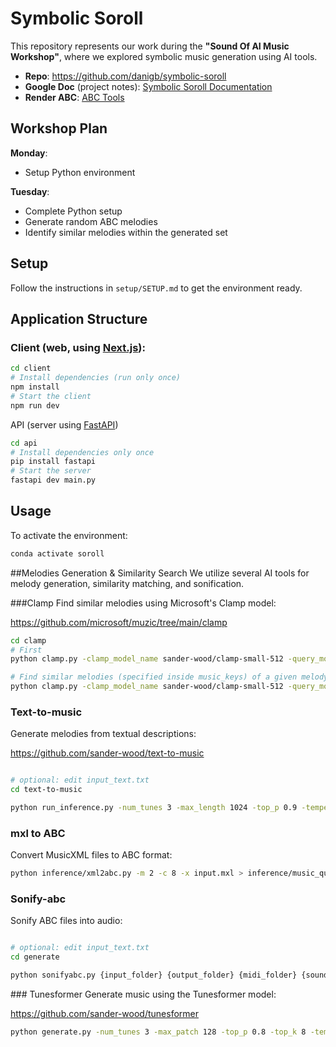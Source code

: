 # Symbolic Soroll

This repository represents our work during the **"Sound Of AI Music Workshop"**, where we explored symbolic music generation using AI tools.

- **Repo**: https://github.com/danigb/symbolic-soroll
- **Google Doc** (project notes): [Symbolic Soroll Documentation](https://docs.google.com/document/d/12YW3WwS4il5bFIiHNfAnDf-tTJOX63ysJp1wR8yezyU/edit)
- **Render ABC**: [ABC Tools](https://michaeleskin.com/abctools/abctools.html)

## Workshop Plan

**Monday**:
- Setup Python environment

**Tuesday**:
- Complete Python setup
- Generate random ABC melodies
- Identify similar melodies within the generated set

## Setup

Follow the instructions in `setup/SETUP.md` to get the environment ready.

## Application Structure

### Client (web, using [Next.js](https://nextjs.org/docs/getting-started/installation)):

```bash
cd client
# Install dependencies (run only once)
npm install
# Start the client
npm run dev
```

API (server using [FastAPI](https://fastapi.tiangolo.com/))

```bash
cd api
# Install dependencies only once
pip install fastapi
# Start the server
fastapi dev main.py
```

## Usage
To activate the environment:

```bash
conda activate soroll
```

##Melodies Generation & Similarity Search
We utilize several AI tools for melody generation, similarity matching, and sonification.

###Clamp
Find similar melodies using Microsoft's Clamp model:

https://github.com/microsoft/muzic/tree/main/clamp

```bash
cd clamp
# First
python clamp.py -clamp_model_name sander-wood/clamp-small-512 -query_modal music -key_modal text -top_n 100

# Find similar melodies (specified inside music_keys) of a given melody (specified in music_query.abc)
python clamp.py -clamp_model_name sander-wood/clamp-small-512 -query_modal music -key_modal music -top_n 3
```

### Text-to-music
Generate melodies from textual descriptions:

https://github.com/sander-wood/text-to-music

```bash

# optional: edit input_text.txt
cd text-to-music

python run_inference.py -num_tunes 3 -max_length 1024 -top_p 0.9 -temperature 1.0 -seed 0
```

### mxl to ABC
Convert MusicXML files to ABC format:

```bash
python inference/xml2abc.py -m 2 -c 8 -x input.mxl > inference/music_query.abc
```

### Sonify-abc
Sonify ABC files into audio:

```bash

# optional: edit input_text.txt
cd generate

python sonifyabc.py {input_folder} {output_folder} {midi_folder} {soundfont_file}
```

### Tunesformer
Generate music using the Tunesformer model:

https://github.com/sander-wood/tunesformer

```bash
python generate.py -num_tunes 3 -max_patch 128 -top_p 0.8 -top_k 8 -temperature 1.2 -seed 0 -show_control_code True
```
